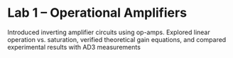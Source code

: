 # Lab 1 – Operational Amplifiers
Introduced inverting amplifier circuits using op-amps. Explored linear operation vs. saturation, verified theoretical gain equations, and compared experimental results with AD3 measurements
